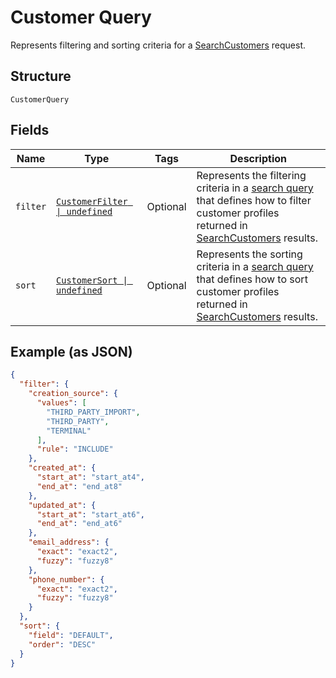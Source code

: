 
# Customer Query

Represents filtering and sorting criteria for a [SearchCustomers](../api/customers.md#search-customers) request.

## Structure

`CustomerQuery`

## Fields

| Name | Type | Tags | Description |
|  --- | --- | --- | --- |
| `filter` | [`CustomerFilter \| undefined`](../models/customer-filter.md) | Optional | Represents the filtering criteria in a [search query](../models/customer-query.md) that defines how to filter<br/>customer profiles returned in [SearchCustomers](../api/customers.md#search-customers) results. |
| `sort` | [`CustomerSort \| undefined`](../models/customer-sort.md) | Optional | Represents the sorting criteria in a [search query](../models/customer-query.md) that defines how to sort<br/>customer profiles returned in [SearchCustomers](../api/customers.md#search-customers) results. |

## Example (as JSON)

```json
{
  "filter": {
    "creation_source": {
      "values": [
        "THIRD_PARTY_IMPORT",
        "THIRD_PARTY",
        "TERMINAL"
      ],
      "rule": "INCLUDE"
    },
    "created_at": {
      "start_at": "start_at4",
      "end_at": "end_at8"
    },
    "updated_at": {
      "start_at": "start_at6",
      "end_at": "end_at6"
    },
    "email_address": {
      "exact": "exact2",
      "fuzzy": "fuzzy8"
    },
    "phone_number": {
      "exact": "exact2",
      "fuzzy": "fuzzy8"
    }
  },
  "sort": {
    "field": "DEFAULT",
    "order": "DESC"
  }
}
```

